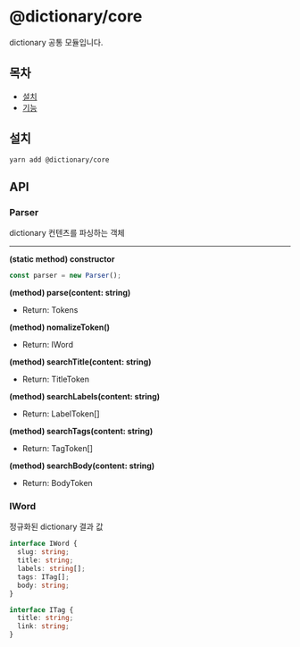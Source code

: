 # @dictionary/core

dictionary 공통 모듈입니다.

## 목차

- [설치](#설치)
- [기능](#기능)

## 설치

```
yarn add @dictionary/core
```

## API

### Parser

dictionary 컨텐츠를 파싱하는 객체

---

**(static method) constructor**

```ts
const parser = new Parser();
```

**(method) parse(content: string)**

- Return: Tokens

**(method) nomalizeToken()**

- Return: IWord

**(method) searchTitle(content: string)**

- Return: TitleToken

**(method) searchLabels(content: string)**

- Return: LabelToken[]

**(method) searchTags(content: string)**

- Return: TagToken[]

**(method) searchBody(content: string)**

- Return: BodyToken

### IWord

정규화된 dictionary 결과 값

```ts
interface IWord {
  slug: string;
  title: string;
  labels: string[];
  tags: ITag[];
  body: string;
}

interface ITag {
  title: string;
  link: string;
}
```
